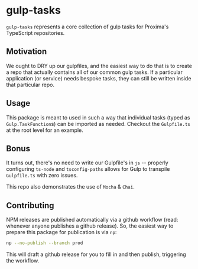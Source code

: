 # gulp-tasks

`gulp-tasks` represents a core collection of gulp tasks for Proxima's TypeScript
repositories.

## Motivation

We ought to DRY up our gulpfiles, and the easiest way to do that is to create a
repo that actually contains all of our common gulp tasks. If a particular
application (or service) needs bespoke tasks, they can still be written inside
that particular repo.

## Usage

This package is meant to used in such a way that individual tasks (typed as
`Gulp.TaskFunction`s) can be imported as needed. Checkout the `Gulpfile.ts` at
the root level for an example.

## Bonus

It turns out, there's no need to write our Gulpfile's in `js` -- properly
configuring `ts-node` and `tsconfig-paths` allows for Gulp to transpile
`Gulpfile.ts` with zero issues.

This repo also demonstrates the use of `Mocha` & `Chai`.

## Contributing

NPM releases are published automatically via a github workflow (read: whenever anyone publishes a github release). So, the easiest way to prepare this package for publication is via `np`:
```bash
np --no-publish --branch prod
```
This will draft a github release for you to fill in and then publish, triggering the workflow.